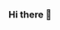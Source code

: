 ### Hi there 👋

<!--
**kacperks/kacperks** is a ✨ _special_ ✨ repository because its `README.md` (this file) appears on your GitHub profile.

### I like C++ and C# 
